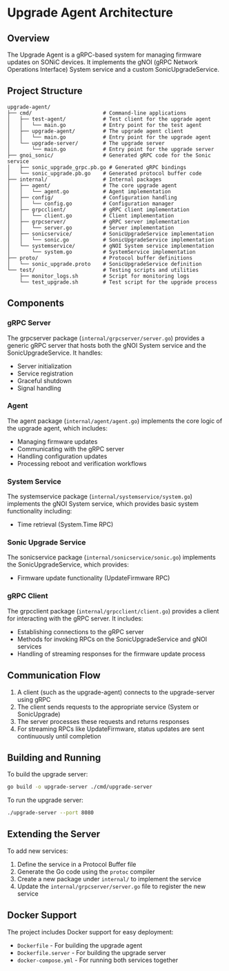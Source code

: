 # Upgrade Agent Architecture

## Overview

The Upgrade Agent is a gRPC-based system for managing firmware updates on SONiC devices. It implements the gNOI (gRPC Network Operations Interface) System service and a custom SonicUpgradeService.

## Project Structure

```
upgrade-agent/
├── cmd/                       # Command-line applications
│   ├── test-agent/            # Test client for the upgrade agent
│   │   └── main.go            # Entry point for the test agent
│   ├── upgrade-agent/         # The upgrade agent client
│   │   └── main.go            # Entry point for the upgrade agent
│   └── upgrade-server/        # The upgrade server
│       └── main.go            # Entry point for the upgrade server
├── gnoi_sonic/                # Generated gRPC code for the Sonic service
│   ├── sonic_upgrade_grpc.pb.go # Generated gRPC bindings
│   └── sonic_upgrade.pb.go    # Generated protocol buffer code
├── internal/                  # Internal packages
│   ├── agent/                 # The core upgrade agent
│   │   └── agent.go           # Agent implementation
│   ├── config/                # Configuration handling
│   │   └── config.go          # Configuration manager
│   ├── grpcclient/            # gRPC client implementation
│   │   └── client.go          # Client implementation
│   ├── grpcserver/            # gRPC server implementation
│   │   └── server.go          # Server implementation
│   ├── sonicservice/          # SonicUpgradeService implementation
│   │   └── sonic.go           # SonicUpgradeService implementation
│   └── systemservice/         # gNOI System service implementation
│       └── system.go          # SystemService implementation
├── proto/                     # Protocol buffer definitions
│   └── sonic_upgrade.proto    # SonicUpgradeService definition
└── test/                      # Testing scripts and utilities
    ├── monitor_logs.sh        # Script for monitoring logs
    └── test_upgrade.sh        # Test script for the upgrade process
```

## Components

### gRPC Server

The grpcserver package (`internal/grpcserver/server.go`) provides a generic gRPC server that hosts both the gNOI System service and the SonicUpgradeService. It handles:

- Server initialization
- Service registration
- Graceful shutdown
- Signal handling

### Agent

The agent package (`internal/agent/agent.go`) implements the core logic of the upgrade agent, which includes:

- Managing firmware updates
- Communicating with the gRPC server
- Handling configuration updates
- Processing reboot and verification workflows

### System Service

The systemservice package (`internal/systemservice/system.go`) implements the gNOI System service, which provides basic system functionality including:

- Time retrieval (System.Time RPC)

### Sonic Upgrade Service

The sonicservice package (`internal/sonicservice/sonic.go`) implements the SonicUpgradeService, which provides:

- Firmware update functionality (UpdateFirmware RPC)

### gRPC Client

The grpcclient package (`internal/grpcclient/client.go`) provides a client for interacting with the gRPC server. It includes:

- Establishing connections to the gRPC server
- Methods for invoking RPCs on the SonicUpgradeService and gNOI services
- Handling of streaming responses for the firmware update process

## Communication Flow

1. A client (such as the upgrade-agent) connects to the upgrade-server using gRPC
2. The client sends requests to the appropriate service (System or SonicUpgrade)
3. The server processes these requests and returns responses
4. For streaming RPCs like UpdateFirmware, status updates are sent continuously until completion

## Building and Running

To build the upgrade server:

```sh
go build -o upgrade-server ./cmd/upgrade-server
```

To run the upgrade server:

```sh
./upgrade-server --port 8080
```

## Extending the Server

To add new services:

1. Define the service in a Protocol Buffer file
2. Generate the Go code using the `protoc` compiler
3. Create a new package under `internal/` to implement the service
4. Update the `internal/grpcserver/server.go` file to register the new service

## Docker Support

The project includes Docker support for easy deployment:

- `Dockerfile` - For building the upgrade agent
- `Dockerfile.server` - For building the upgrade server
- `docker-compose.yml` - For running both services together
